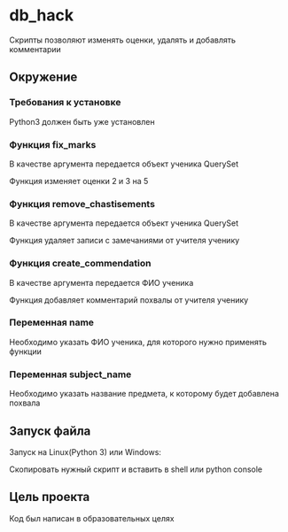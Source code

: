 # db_hack

Скрипты позволяют изменять оценки, удалять и добавлять комментарии

## Окружение

### Требования к установке

Python3 должен быть уже установлен

### Функция fix_marks

В качестве аргумента передается объект ученика QuerySet

Функция изменяет оценки 2 и 3 на 5

### Функция remove_chastisements

В качестве аргумента передается объект ученика QuerySet

Функция удаляет записи с замечаниями от учителя ученику

### Функция create_commendation

В качестве аргумента передается ФИО ученика

Функция добавляет комментарий похвалы от учителя ученику

### Переменная name

Необходимо указать ФИО ученика, для которого нужно применять функции

### Переменная subject_name

Необходимо указать название предмета, к которому будет добавлена похвала

## Запуск файла

Запуск на Linux(Python 3) или Windows:

Скопировать нужный скрипт и вставить в shell или python console

## Цель проекта

Код был написан в образовательных целях
